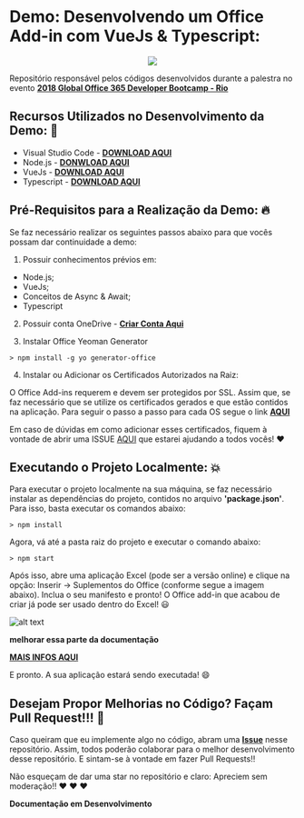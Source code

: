 # Demo: Desenvolvendo um Office Add-in com VueJs & Typescript:

<p align="center">
  <img src="https://i.imgsafe.org/2b/2bd8bd6f79.png"/>  
</p>

Repositório responsável pelos códigos desenvolvidos durante a palestra no evento **[2018 Global Office 365 Developer Bootcamp - Rio](https://www.eventbrite.com/e/2018-global-office-developer-bootcamp-rio-tickets-49226805701)**

## Recursos Utilizados no Desenvolvimento da Demo: :rocket:

- Visual Studio Code - **[DOWNLOAD AQUI](https://code.visualstudio.com/download)**
- Node.js - **[DONWLOAD AQUI](https://nodejs.org/en/)**
- VueJs - **[DOWNLOAD AQUI](https://vuejs.org/v2/guide/installation.html)**
- Typescript - **[DOWNLOAD AQUI](https://www.typescriptlang.org/#download-links)**

## Pré-Requisitos para a Realização da Demo: :fire:

Se faz necessário realizar os seguintes passos abaixo para que vocês possam dar continuidade a demo:

1) Possuir conhecimentos prévios em:

* Node.js;
* VueJs;
* Conceitos de Async & Await;
* Typescript

2) Possuir conta OneDrive - **[Criar Conta Aqui](https://onedrive.live.com/)**

3) Instalar Office Yeoman Generator

```
> npm install -g yo generator-office
```

4) Instalar ou Adicionar os Certificados Autorizados na Raiz:

O Office Add-ins requerem e devem ser protegidos por SSL. Assim que, se faz necessário que se utilize os certificados gerados e que estão contidos na aplicação.
Para seguir o passo a passo para cada OS segue o link **[AQUI](https://github.com/OfficeDev/generator-office/blob/master/src/docs/ssl.md)**

Em caso de dúvidas em como adicionar esses certificados, fiquem à vontade de abrir uma ISSUE [AQUI](https://github.com/glaucia86/demo-office-addin-vuejs/issues) que estarei ajudando a todos vocês! :heart:


## Executando o Projeto Localmente: :boom:

Para executar o projeto localmente na sua máquina, se faz necessário instalar as dependências do projeto, contidos no arquivo **'package.json'**. Para isso, basta executar os comandos abaixo:

```
> npm install
```

Agora, vá até a pasta raiz do projeto e executar o comando abaixo:

```
> npm start
```

Após isso, abre uma aplicação Excel (pode ser a versão online) e clique na opção: Inserir -> Suplementos do Office (conforme segue a imagem abaixo). Inclua o seu manifesto e pronto! O Office add-in que acabou de criar já pode ser usado dentro do Excel! :smiley:

![alt text](https://i.imgsafe.org/43/4381820c9f.png)

**melhorar essa parte da documentação**

**[MAIS INFOS AQUI](https://docs.microsoft.com/en-us/office/dev/add-ins/testing/sideload-office-add-ins-for-testing#sideload-an-office-add-in-on-office-online)**

E pronto. A sua aplicação estará sendo executada! :smile:

## Desejam Propor Melhorias no Código? Façam Pull Request!!!  :triangular_flag_on_post:

Caso queiram que eu implemente algo no código, abram uma **[Issue](https://github.com/glaucia86/demo-office-addin-vuejs/issues)** nesse repositório. Assim, todos poderão colaborar para o melhor desenvolvimento desse repositório. E sintam-se à vontade em fazer Pull Requests!!

Não esqueçam de dar uma star no repositório e claro: Apreciem sem moderação!! :heart: :heart: :heart:

**Documentação em Desenvolvimento**

